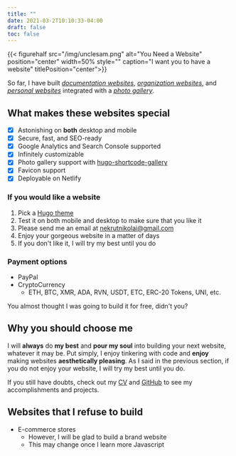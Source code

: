 ```yaml
---
title: ""
date: 2021-03-2T10:10:33-04:00
draft: false
toc: false
---
```


{{< figurehalf src="/img/unclesam.png" alt="You Need a Website" position="center" width=50% style="" caption="I want you to have a website" titlePosition="center">}}

So far, I have built [*documentation websites*](https://cryptoclarified.netlify.app/docs/minerwrangler/), [*organization websites*](https://shmac.netlify.app/), and [*personal websites*](/) integrated with a [*photo gallery*](/gallery).

## What makes these websites special

- [x] Astonishing on **both** desktop and mobile
- [x] Secure, fast, and SEO-ready
- [x] Google Analytics and Search Console supported
- [x] Infinitely customizable
- [x] Photo gallery support with [hugo-shortcode-gallery](https://github.com/mfg92/hugo-shortcode-gallery)
- [x] Favicon support
- [x] Deployable on Netlify

### If you would like a website

1. Pick a [Hugo theme](https://themes.gohugo.io/)
2. Test it on both mobile and desktop to make sure that you like it
3. Please send me an email at nekrutnikolai@gmail.com
4. Enjoy your gorgeous website in a matter of days
5. If you don't like it, I will try my best until you do

### Payment options

- PayPal
- CryptoCurrency
  - ETH, BTC, XMR, ADA, RVN, USDT, ETC, ERC-20 Tokens, UNI, etc.

You almost thought I was going to build it for free, didn't you?

## Why you should choose me

I will **always** do **my best** and **pour my soul** into building your next website, whatever it may be.
Put simply, I enjoy tinkering with code and **enjoy** making websites **aesthetically pleasing**. As I said in the previous section, if you do not enjoy your website, I will try my best until you do.

If you still have doubts, check out my [CV](/cv) and [GitHub](https://github.com/NikolaiTeslovich) to see my accomplishments and projects.

## Websites that I refuse to build

- E-commerce stores
  - However, I will be glad to build a brand website
  - This may change once I learn more Javascript
